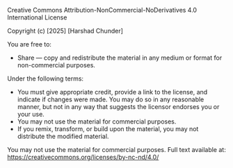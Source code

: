 Creative Commons Attribution-NonCommercial-NoDerivatives 4.0 International License

Copyright (c) [2025] [Harshad Chunder]

You are free to:

- Share — copy and redistribute the material in any medium or format for non-commercial purposes.

Under the following terms:

- You must give appropriate credit, provide a link to the license, and indicate if changes were made. You may do so in any reasonable manner, but not in any way that suggests the licensor endorses you or your use.
- You may not use the material for commercial purposes.
- If you remix, transform, or build upon the material, you may not distribute the modified material.

You may not use the material for commercial purposes. 
Full text available at: https://creativecommons.org/licenses/by-nc-nd/4.0/

